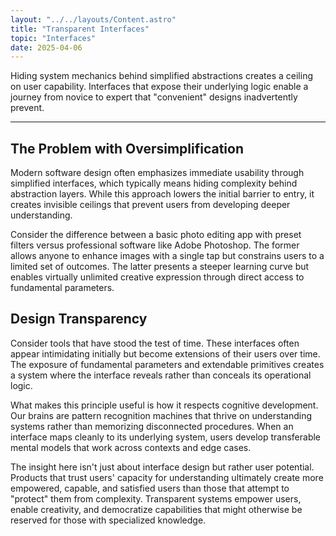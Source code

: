 ```yaml
---
layout: "../../layouts/Content.astro"
title: "Transparent Interfaces"
topic: "Interfaces"
date: 2025-04-06
---
```


Hiding system mechanics behind simplified abstractions creates a ceiling on user capability. Interfaces that expose their underlying logic enable a journey from novice to expert that "convenient" designs inadvertently prevent.

---

## The Problem with Oversimplification

Modern software design often emphasizes immediate usability through simplified interfaces, which typically means hiding complexity behind abstraction layers. While this approach lowers the initial barrier to entry, it creates invisible ceilings that prevent users from developing deeper understanding.

Consider the difference between a basic photo editing app with preset filters versus professional software like Adobe Photoshop. The former allows anyone to enhance images with a single tap but constrains users to a limited set of outcomes. The latter presents a steeper learning curve but enables virtually unlimited creative expression through direct access to fundamental parameters.

## Design Transparency

Consider tools that have stood the test of time. These interfaces often appear intimidating initially but become extensions of their users over time. The exposure of fundamental parameters and extendable primitives creates a system where the interface reveals rather than conceals its operational logic.

What makes this principle useful is how it respects cognitive development. Our brains are pattern recognition machines that thrive on understanding systems rather than memorizing disconnected procedures. When an interface maps cleanly to its underlying system, users develop transferable mental models that work across contexts and edge cases.

The insight here isn't just about interface design but rather user potential. Products that trust users' capacity for understanding ultimately create more empowered, capable, and satisfied users than those that attempt to "protect" them from complexity. Transparent systems empower users, enable creativity, and democratize capabilities that might otherwise be reserved for those with specialized knowledge.
